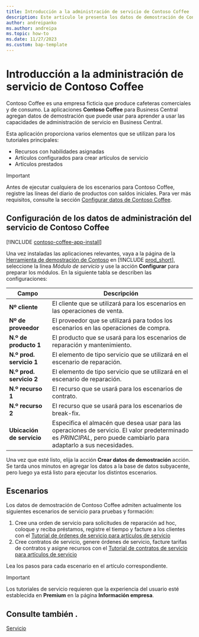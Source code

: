 ```yaml
---
title: Introducción a la administración de servicio de Contoso Coffee
description: Este artículo le presenta los datos de demostración de Consoso Coffee para gestión de servicio.
author: andreipanko
ms.author: andreipa
ms.topic: how-to
ms.date: 11/27/2023
ms.custom: bap-template
---
```


# <a name="introduction-to-contoso-coffee-service-management"></a>Introducción a la administración de servicio de Contoso Coffee

Contoso Coffee es una empresa ficticia que produce cafeteras comerciales y de consumo. La aplicaciones **Contoso Coffee** para Business Central agregan datos de demostración que puede usar para aprender a usar las capacidades de administración de servicio en Business Central.

Esta aplicación proporciona varios elementos que se utilizan para los tutoriales principales:

- Recursos con habilidades asignadas
- Artículos configurados para crear artículos de servicio
- Artículos prestados

> [!IMPORTANT]
> Antes de ejecutar cualquiera de los escenarios para Contoso Coffee, registre las líneas del diario de productos con saldos iniciales. Para ver más requisitos, consulte la sección [Configurar datos de Contoso Coffee](#set-up-contoso-coffee-service-management-data).
>
> 
## <a name="set-up-contoso-coffee-service-management-data"></a>Configuración de los datos de administración del servicio de Contoso Coffee

[!INCLUDE [contoso-coffee-app-install](../../includes/contoso-coffee-app-install.md)]

Una vez instaladas las aplicaciones relevantes, vaya a la página de la [Herramienta de demostración de Contoso](https://businesscentral.dynamics.com/?page=5194) en [!INCLUDE [prod_short](../../includes/prod_short.md)], seleccione la línea *Módulo de servicio* y use la acción **Configurar** para preparar los módulos. En la siguiente tabla se describen las configuraciones:  

|Campo  |Descripción  |
|---------|---------|
|**Nº cliente**  |El cliente que se utilizará para los escenarios en las operaciones de venta.|
|**Nº de proveedor**  |El proveedor que se utilizará para todos los escenarios en las operaciones de compra.|
|**N.º de producto 1**  |El producto que se usará para los escenarios de reparación y mantenimiento.|
|**N.º prod. servicio 1**  |El elemento de tipo servicio que se utilizará en el escenario de reparación.|
|**N.º prod. servicio 2**  |El elemento de tipo servicio que se utilizará en el escenario de reparación.|
|**N.º recurso 1**  |El recurso que se usará para los escenarios de contrato.|
|**N.º recurso 2**  |El recurso que se usará para los escenarios de break-fix.|
|**Ubicación de servicio** |Especifica el almacén que desea usar para las operaciones de servicio. El valor predeterminado es *PRINCIPAL*, pero puede cambiarlo para adaptarlo a sus necesidades.|

Una vez que esté listo, elija la acción **Crear datos de demostración** acción. Se tarda unos minutos en agregar los datos a la base de datos subyacente, pero luego ya está listo para ejecutar los distintos escenarios.  

## <a name="scenarios"></a>Escenarios

Los datos de demostración de Contoso Coffee admiten actualmente los siguientes escenarios de servicio para pruebas y formación:

1. Cree una orden de servicio para solicitudes de reparación ad hoc, coloque y reciba préstamos, registre el tiempo y facture a los clientes con el [Tutorial de órdenes de servicio para artículos de servicio](service-basic-flow-order.md)
2. Cree contratos de servicio, genere órdenes de servicio, facture tarifas de contratos y asigne recursos con el [Tutorial de contratos de servicio para artículos de servicio](service-contract-flow.md)

Lea los pasos para cada escenario en el artículo correspondiente.  

> [!IMPORTANT]
> Los tutoriales de servicio requieren que la experiencia del usuario esté establecida en **Premium** en la página **Información empresa**.


## <a name="see-also"></a>Consulte también .

[Servicio](../../service-service.md)
